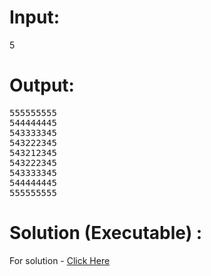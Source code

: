 # Input:
5
# Output:
<pre>
555555555                                                                                                                                       
544444445                                                                                                                                       
543333345                                                                                                                                       
543222345                                                                                                                                       
543212345                                                                                                                                       
543222345                                                                                                                                       
543333345                                                                                                                                       
544444445                                                                                                                                       
555555555   
</pre>

# Solution (Executable) :
For solution - [Click Here](https://ide.geeksforgeeks.org/aTNAYOO3Fo)
